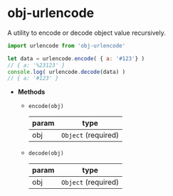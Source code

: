 # obj-urlencode

A utility to encode or decode object value recursively.

``` javascript
import urlencode from 'obj-urlencode'

let data = urlencode.encode( { a: '#123'} )
// { a: '%23123' }
console.log( urlencode.decode(data) )
// { a: '#123' }
```

- **Methods**
    
    - `encode(obj)`

        |   param   |    type      |
        | --------- | ------------ |
        |   obj     |   `Object` (required)   |

        
    - `decode(obj)`
        
        |   param   |    type      |
        | --------- | ------------ |
        |   obj     |   `Object` (required)   |